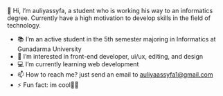 👋 Hi, I’m auliyassyfa, a student who is working his way to an informatics degree. Currently have a high motivation to develop skills in the field of technology.

- 📚 I’m an active student in the 5th semester majoring in Informatics at Gunadarma University 
- 👀 I’m interested in front-end developer, ui/ux, editing, and design
- 💻 I’m currently learning web development
- 📫 How to reach me? just send an email to auliyaassyfa1@gmail.com
- ⚡ Fun fact: im cool🥶😎

<!---
auliyassyfa/auliyassyfa is a ✨ special ✨ repository because its `README.md` (this file) appears on your GitHub profile.
You can click the Preview link to take a look at your changes.
--->
